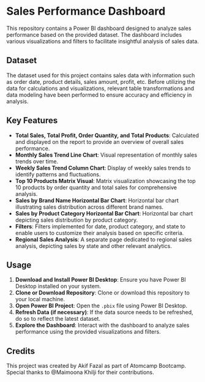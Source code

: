 # Sales Performance Dashboard

This repository contains a Power BI dashboard designed to analyze sales performance based on the provided dataset. The dashboard includes various visualizations and filters to facilitate insightful analysis of sales data.

## Dataset

The dataset used for this project contains sales data with information such as order date, product details, sales amount, profit, etc. Before utilizing the data for calculations and visualizations, relevant table transformations and data modeling have been performed to ensure accuracy and efficiency in analysis.

## Key Features

- **Total Sales, Total Profit, Order Quantity, and Total Products**: Calculated and displayed on the report to provide an overview of overall sales performance.
- **Monthly Sales Trend Line Chart**: Visual representation of monthly sales trends over time.
- **Weekly Sales Trend Column Chart**: Display of weekly sales trends to identify patterns and fluctuations.
- **Top 10 Products Matrix Visual**: Matrix visualization showcasing the top 10 products by order quantity and total sales for comprehensive analysis.
- **Sales by Brand Name Horizontal Bar Chart**: Horizontal bar chart illustrating sales distribution across different brand names.
- **Sales by Product Category Horizontal Bar Chart**: Horizontal bar chart depicting sales distribution by product category.
- **Filters**: Filters implemented for date, product category, and state to enable users to customize their analysis based on specific criteria.
- **Regional Sales Analysis**: A separate page dedicated to regional sales analysis, depicting sales by state and other relevant analytics.

## Usage

1. **Download and Install Power BI Desktop**: Ensure you have Power BI Desktop installed on your system.
2. **Clone or Download Repository**: Clone or download this repository to your local machine.
3. **Open Power BI Project**: Open the `.pbix` file using Power BI Desktop.
4. **Refresh Data (if necessary)**: If the data source needs to be refreshed, do so to reflect the latest dataset.
5. **Explore the Dashboard**: Interact with the dashboard to analyze sales performance using the provided visualizations and filters.

## Credits

This project was created by Akif Fazal as part of Atomcamp Bootcamp. Special thanks to @Maimoona Khilji for their contributions.
